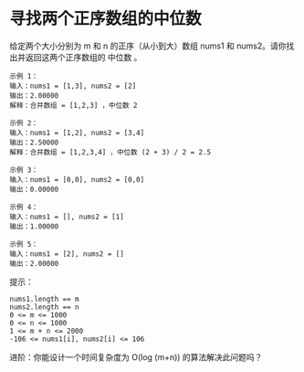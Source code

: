 # 寻找两个正序数组的中位数  

给定两个大小分别为 m 和 n 的正序（从小到大）数组 nums1 和 nums2。请你找出并返回这两个正序数组的 中位数 。


```
示例 1：
输入：nums1 = [1,3], nums2 = [2]
输出：2.00000
解释：合并数组 = [1,2,3] ，中位数 2
```
```
示例 2：
输入：nums1 = [1,2], nums2 = [3,4]
输出：2.50000
解释：合并数组 = [1,2,3,4] ，中位数 (2 + 3) / 2 = 2.5
```
```
示例 3：
输入：nums1 = [0,0], nums2 = [0,0]
输出：0.00000
```
```
示例 4：
输入：nums1 = [], nums2 = [1]
输出：1.00000
```
```
示例 5：
输入：nums1 = [2], nums2 = []
输出：2.00000
```
提示：
```
nums1.length == m
nums2.length == n
0 <= m <= 1000
0 <= n <= 1000
1 <= m + n <= 2000
-106 <= nums1[i], nums2[i] <= 106
```
进阶：你能设计一个时间复杂度为 O(log (m+n)) 的算法解决此问题吗？